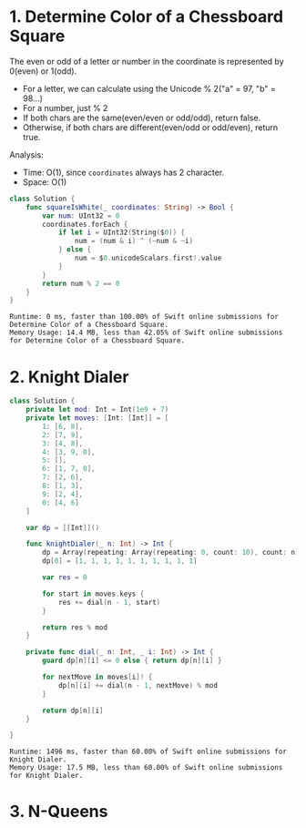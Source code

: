 # 1. Determine Color of a Chessboard Square

The even or odd of a letter or number in the coordinate is represented by 0(even) or 1(odd).
- For a letter, we can calculate using the Unicode % 2("a" = 97, "b" = 98...)
- For a number, just % 2
- If both chars are the same(even/even or odd/odd), return false.
- Otherwise, if both chars are different(even/odd or odd/even), return true.

Analysis:
- Time: O(1), since `coordinates` always has 2 character.
- Space: O(1)

```swift
class Solution {
    func squareIsWhite(_ coordinates: String) -> Bool {
        var num: UInt32 = 0
        coordinates.forEach {
            if let i = UInt32(String($0)) {
                num = (num & i) ^ (~num & ~i)
            } else {
                num = $0.unicodeScalars.first!.value
            }
        }
        return num % 2 == 0
    }
}
```

```
Runtime: 0 ms, faster than 100.00% of Swift online submissions for Determine Color of a Chessboard Square.
Memory Usage: 14.4 MB, less than 42.05% of Swift online submissions for Determine Color of a Chessboard Square.
```

# 2. Knight Dialer

```swift
class Solution {
    private let mod: Int = Int(1e9 + 7)
    private let moves: [Int: [Int]] = [
        1: [6, 8],
        2: [7, 9],
        3: [4, 8],
        4: [3, 9, 0],
        5: [],
        6: [1, 7, 0],
        7: [2, 6],
        8: [1, 3],
        9: [2, 4],
        0: [4, 6]
    ]

    var dp = [[Int]]()

    func knightDialer(_ n: Int) -> Int {
        dp = Array(repeating: Array(repeating: 0, count: 10), count: n)
        dp[0] = [1, 1, 1, 1, 1, 1, 1, 1, 1, 1]

        var res = 0

        for start in moves.keys {
            res += dial(n - 1, start)
        }

        return res % mod
    }

    private func dial(_ n: Int, _ i: Int) -> Int {
        guard dp[n][i] <= 0 else { return dp[n][i] }

        for nextMove in moves[i]! {
            dp[n][i] += dial(n - 1, nextMove) % mod
        }

        return dp[n][i]
    }

}
```
```
Runtime: 1496 ms, faster than 60.00% of Swift online submissions for Knight Dialer.
Memory Usage: 17.5 MB, less than 60.00% of Swift online submissions for Knight Dialer.
```

# 3. N-Queens
